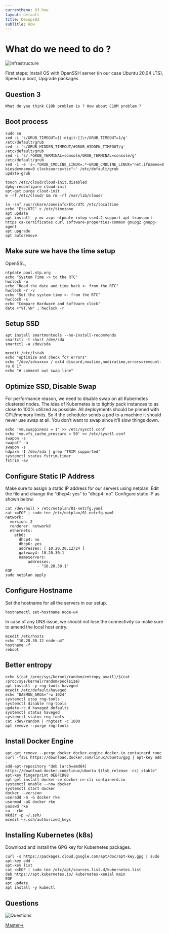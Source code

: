 ```yaml
---
currentMenu: 03.how
layout: default
title: Devops02
subTitle: How
---
```


# What do we need to do ?

![Infrastructure](https://raw.githubusercontent.com/c4xp/Devops02/master/assets/infra.jpg)

First steps: Install OS with OpenSSH server (in our case Ubuntu 20.04 LTS), Speed up boot, Upgrade packages

## Question 3

```
What do you think C10k problem is ? How about C10M problem ?
```

## Boot process

```
sudo su
sed -i 's/GRUB_TIMEOUT=[[:digit:]]\+/GRUB_TIMEOUT=1/g' /etc/default/grub
sed -i 's/GRUB_HIDDEN_TIMEOUT/#GRUB_HIDDEN_TIMEOUT/g' /etc/default/grub
sed -i 's/.*GRUB_TERMINAL=console/GRUB_TERMINAL=console/g' /etc/default/grub
sed -i -e 's~.*GRUB_CMDLINE_LINUX=.*~GRUB_CMDLINE_LINUX="net.ifnames=0 biosdevname=0 clocksource=tsc"~' /etc/default/grub
update-grub
```

```
touch /etc/cloud/cloud-init.disabled
dpkg-reconfigure cloud-init
apt-get purge cloud-init
m -rf /etc/cloud/ && rm -rf /var/lib/cloud/
```

```
ln -snf /usr/share/zoneinfo/Etc/UTC /etc/localtime
echo "Etc/UTC" > /etc/timezone
apt update
apt install -y mc acpi ntpdate iotop sse4.2-support apt-transport-https ca-certificates curl software-properties-common gnupg2 gnupg-agent
apt upgrade
apt autoremove
```

## Make sure we have the time setup

OpenSSL, 

```
ntpdate pool.ntp.org
echo "System Time -> to the RTC"
hwclock -w
echo "Read the date and time back <- from the RTC"
hwclock -r -v
echo "Set the system time <- from the RTC"
hwclock -s
echo "Compare Hardware and Software clock"
date +"%T.%N" ; hwclock -r
```

## Setup SSD

```
apt install smartmontools --no-install-recommends
smartctl -t short /dev/sda
smartctl -a /dev/sda

mcedit /etc/fstab
echo "optimize and check for errors"
echo "/dev/sdxxxxxx / ext4 discard,noatime,nodiratime,errors=remount-ro 0 1"
echo "# comment out swap line"
```

## Optimize SSD, Disable Swap

For performance reason, we need to disable swap on all Kubernetes clustered nodes. The idea of Kubernetes is to tightly pack instances to as close to 100% utilized as possible. All deployments should be pinned with CPU/memory limits. So if the scheduler sends a pod to a machine it should never use swap at all. You don’t want to swap since it’ll slow things down.

```
echo 'vm.swappiness = 1' >> /etc/sysctl.conf
echo 'vm.vfs_cache_pressure = 50' >> /etc/sysctl.conf
swapon -s
swapoff -a
swapon -s
hdparm -I /dev/sda | grep "TRIM supported"
systemctl status fstrim.timer
fstrim -av
```

## Configure Static IP Address

Make sure to assign a static IP address for our servers using netplan. Edit the file and change the “dhcp4: yes” to “dhcp4: no“. Configure static IP as shown below.

```
cat /dev/null > /etc/netplan/01-netcfg.yaml
cat <<EOF | sudo tee /etc/netplan/01-netcfg.yaml
network:
  version: 2
  renderer: networkd
  ethernets:
    eth0:
      dhcp4: no
      dhcp6: yes
      addresses: [ 10.20.30.12/24 ]
      gateway4: 10.20.30.1
      nameservers:
          addresses:
              - "10.20.30.1"
EOF
sudo netplan apply
```

## Configure Hostname

Set the hostname for all the servers in our setup.

```
hostnamectl set-hostname node-u4
```

In case of any DNS issue, we should not lose the connectivity so make sure to amend the local host entry.

```
mcedit /etc/hosts
echo "10.20.30.12 node-u4"
hostname -f
reboot
```

## Better entropy

```
echo $(cat /proc/sys/kernel/random/entropy_avail)/$(cat /proc/sys/kernel/random/poolsize)
apt install -y rng-tools haveged
mcedit /etc/default/haveged
echo "DAEMON_ARGS="-w 1024"
systemctl stop rng-tools
systemctl disable rng-tools
update-rc.d haveged defaults
systemctl status haveged
systemctl status rng-tools
cat /dev/random | rngtest -c 1000
apt remove --purge rng-tools
```

## Install Docker Engine

```
apt-get remove --purge docker docker-engine docker.io containerd runc
curl -fsSL https://download.docker.com/linux/ubuntu/gpg | apt-key add -
add-apt-repository "deb [arch=amd64] https://download.docker.com/linux/ubuntu $(lsb_release -cs) stable"
apt-key fingerprint 0EBFCD88
apt-get install docker-ce docker-ce-cli containerd.io
systemctl enable --now docker
systemctl start docker
docker --version
useradd -m -G docker rke
usermod -aG docker rke
passwd rke
su - rke
mkdir -p ~/.ssh/
mcedit ~/.ssh/authorized_keys
```

## Installing Kubernetes (k8s)

Download and install the GPG key for Kubernetes packages.

```
curl -s https://packages.cloud.google.com/apt/doc/apt-key.gpg | sudo apt-key add -
apt-key list
cat <<EOF | sudo tee /etc/apt/sources.list.d/kubernetes.list
deb https://apt.kubernetes.io/ kubernetes-xenial main
EOF
apt update
apt install -y kubectl
```

## Questions

![Questions](https://raw.githubusercontent.com/c4xp/Devops02/master/assets/questions.jpg)

[Master→](04.master.md)